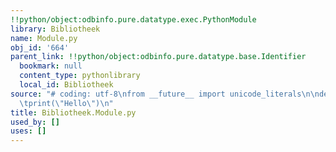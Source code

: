 ```yaml
---
!!python/object:odbinfo.pure.datatype.exec.PythonModule
library: Bibliotheek
name: Module.py
obj_id: '664'
parent_link: !!python/object:odbinfo.pure.datatype.base.Identifier
  bookmark: null
  content_type: pythonlibrary
  local_id: Bibliotheek
source: "# coding: utf-8\nfrom __future__ import unicode_literals\n\ndef script():\n\
  \tprint(\"Hello\")\n"
title: Bibliotheek.Module.py
used_by: []
uses: []
---
```

